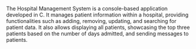 The Hospital Management System is a console-based application developed in C. It manages patient information within a hospital, providing functionalities such as adding, removing, updating, and searching for patient data. It also allows displaying all patients, showcasing the top three patients based on the number of days admitted, and sending messages to patients.
